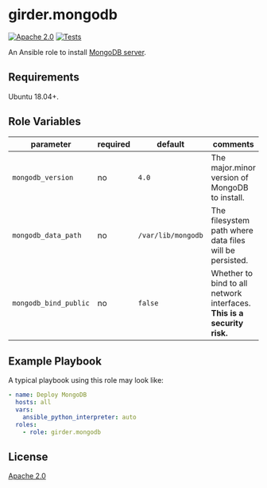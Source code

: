 # girder.mongodb
[![Apache 2.0](https://img.shields.io/badge/license-Apache%202-blue.svg)](https://raw.githubusercontent.com/girder/ansible-role-girder-mongodb/master/LICENSE)
[![Tests](https://circleci.com/gh/girder/ansible-role-girder-mongodb.svg?style=svg)](https://circleci.com/gh/girder/ansible-role-girder-mongodb)

An Ansible role to install [MongoDB server](https://www.mongodb.com/download-center/community).

## Requirements

Ubuntu 18.04+.

## Role Variables

| parameter             | required | default            | comments                                                                |
| --------------------- | -------- | ------------------ | ----------------------------------------------------------------------- |
| `mongodb_version`     | no       | `4.0`              | The major.minor version of MongoDB to install.                          |
| `mongodb_data_path`   | no       | `/var/lib/mongodb` | The filesystem path where data files will be persisted.                 |
| `mongodb_bind_public` | no       | `false`            | Whether to bind to all network interfaces. **This is a security risk.** |

## Example Playbook

A typical playbook using this role may look like:

```yaml
- name: Deploy MongoDB
  hosts: all
  vars:
    ansible_python_interpreter: auto
  roles:
    - role: girder.mongodb
```

## License

[Apache 2.0](https://www.apache.org/licenses/LICENSE-2.0.html)
